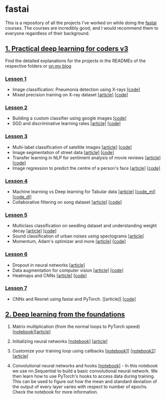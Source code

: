# fastai

This is a repository of all the projects I've worked on while doing the [fastai](https://www.fast.ai/) courses.
The courses are incredibly good, and I would recommend them to everyone regardless of their background.

## [1. Practical deep learning for coders v3](https://github.com/dipam7/fastai/tree/master/deep_learning/course1)

Find the detailed explanations for the projects in the READMEs of the respective folders or [on my blog](https://medium.com/@dipam44/deep-learning-series-30ad108fbe2b)

### [Lesson 1](https://github.com/dipam7/fastai/tree/master/deep_learning/course1/lesson1)

- Image classification: Pneumonia detection using X-rays [[code]](https://github.com/dipam7/fastai/blob/master/deep_learning/course1/lesson1/pneumonia_detection.ipynb)
- Mixed precision training on X-ray dataset [[article]](https://becominghuman.ai/mixed-precision-training-using-fastai-435145d3178b) [[code]](https://github.com/dipam7/fastai/blob/master/deep_learning/course1/lesson1/mixed-precision-on-pneumonia-using-fastai.ipynb)

### [Lesson 2](https://github.com/dipam7/fastai/tree/master/deep_learning/course1/lesson2)

- Building a custom classifier using google images [[code]](https://github.com/dipam7/fastai/blob/master/deep_learning/course1/lesson2/custom_dataset_classifier.ipynb)
- SGD and discriminative learning rates [[article]](https://becominghuman.ai/learning-rate-and-golf-87c8d4697e31) [[code]](https://github.com/dipam7/fastai/blob/master/deep_learning/course1/lesson2/sgd.ipynb)

### [Lesson 3](https://github.com/dipam7/fastai/tree/master/deep_learning/course1/lesson3)

- Multi-label classification of satellite images [[article]](https://becominghuman.ai/multi-label-classification-using-fastai-e424d7e71dcc) [[code]](https://github.com/dipam7/fastai/blob/master/deep_learning/course1/lesson3/multi-label-classification-using-fastai.ipynb)
- Image segmentation of street data [[article]](https://becominghuman.ai/image-segmentation-with-fastai-9f8883cc5b53) [[code]](https://github.com/dipam7/fastai/blob/master/deep_learning/course1/lesson3/image-segmentation-using-fastai.ipynb)
- Transfer learning in NLP for sentiment analysis of movie reviews [[article]](https://becominghuman.ai/transfer-learning-in-nlp-using-fastai-a21ab5929759) [[code]](https://github.com/dipam7/fastai/blob/master/deep_learning/course1/lesson3/transfer-learning-in-nlp-using-fastai.ipynb)
- Image regression to predict the centre of a person's face [[article]](https://becominghuman.ai/image-regression-using-fastai-a619c6a9d2d) [[code]](https://github.com/dipam7/fastai/blob/master/deep_learning/course1/lesson3/image-regression-using-fastai.ipynb)

### [Lesson 4](https://github.com/dipam7/fastai/tree/master/deep_learning/course1/lesson4)

- Machine learning vs Deep learning for Tabular data [[article]](https://becominghuman.ai/ml-vs-dl-for-tabular-data-8ae2992980eb) [[code_ml]](https://github.com/dipam7/fastai/blob/master/deep_learning/course1/lesson4/ml-on-tabular-data.ipynb) [[code_dl]](https://github.com/dipam7/fastai/blob/master/deep_learning/course1/lesson4/dl-on-tabular-data-using-fastai.ipynb)
- Collaborative filtering on song dataset [[article]](https://becominghuman.ai/collaborative-filtering-using-fastai-a2ec5a2a4049) [[code]](https://github.com/dipam7/fastai/blob/master/deep_learning/course1/lesson4/collaborative-filtering-with-fastai.ipynb)

### [Lesson 5](https://github.com/dipam7/fastai/tree/master/deep_learning/course1/lesson5)

- Multiclass classification on seedling dataset and understanding weight decay [[article]](https://becominghuman.ai/this-thing-called-weight-decay-a7cd4bcfccab) [[code]](https://github.com/dipam7/fastai/blob/master/deep_learning/course1/lesson5/multiclass-classification-and-weight-decay-fastai.ipynb)
- Sound classification of urban noises using spectograms [[article]](https://becominghuman.ai/sound-classification-using-images-68d4770df426)
- Momentum, Adam's optimizer and more [[article]](https://medium.com/@dipam44/momentum-adams-optimizer-and-more-7ecf272f4a72) [[code]](https://github.com/dipam7/fastai/blob/master/deep_learning/course1/lesson5/sgd-mnist.ipynb)
  
### [Lesson 6](https://github.com/dipam7/fastai/tree/master/deep_learning/course1/lesson6)

- Dropout in neural networks [[article]](https://becominghuman.ai/regularization-in-neural-networks-3b9687e1a68c)
- Data augmentation for computer vision [[article]](https://becominghuman.ai/data-augmentations-in-fastai-84979bbcefaa) [[code]](https://github.com/dipam7/fastai/blob/master/deep_learning/course1/lesson6/data-augmentation-in-fastai.ipynb)
- Heatmaps and CNNs [[article]](https://heartbeat.fritz.ai/heatmaps-and-convolutional-neural-networks-using-fast-ai-16d5b7d02a86) [[code]](https://github.com/dipam7/fastai/blob/master/deep_learning/course1/lesson6/heatmaps_and_CNNs.ipynb)

### [Lesson 7](https://github.com/dipam7/fastai/tree/master/deep_learning/course1/lesson_7)

- CNNs and Resnet using fastai and PyTorch. [[article]] [[code]](https://github.com/dipam7/fastai/blob/master/deep_learning/course1/lesson_7/resnet-mnist.ipynb)

## [2. Deep learning from the foundations](https://github.com/dipam7/fastai/tree/master/deep_learning/course2)

1. Matrix multiplication (from the normal loops to PyTorch speed) [[notebook]](https://github.com/dipam7/fastai_practical_deep_learning/blob/master/deep_learning/course2/notebooks/01_matmul.ipynb)[[article]](https://medium.com/@dipam44/matrix-multiplication-the-pytorch-way-c0ad724402ed)

2. Initializing neural networks [[notebook]](https://github.com/dipam7/fastai_practical_deep_learning/blob/master/deep_learning/course2/notebooks/02_fully_connected.ipynb) [[article]](https://becominghuman.ai/initializing-neural-networks-3a774eb63745)

4. Customize your training loop using callbacks [[notebook1]](https://github.com/dipam7/fastai_practical_deep_learning/blob/master/deep_learning/course2/notebooks/04_callbacks.ipynb) [[notebook2]](https://github.com/dipam7/fastai_practical_deep_learning/blob/master/deep_learning/course2/notebooks/05a_foundations.ipynb) [[article]](https://medium.com/@dipam44/customize-your-training-loop-with-callbacks-9d93b415a602)

5. Convolutional neural networks and hooks [[notebook]](https://github.com/dipam7/fastai_practical_deep_learning/blob/master/deep_learning/course2/notebooks/06_cuda_cnn_hooks_init.ipynb) - In this notebook we use nn.Sequential to build a basic convolutional neural network. We then learn how to use PyTorch's hooks to access data during training. This can be used to figure out how the mean and standard deviation of the output of every layer varies with respect to number of epochs. Check the notebook for more information.

